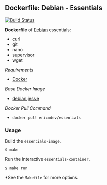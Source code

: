 ## Dockerfile: Debian - Essentials

[![Build Status](https://travis-ci.org/ericmdev/essentials.dockerfile.svg?branch=master)](https://travis-ci.org/ericmdev/essentials.dockerfile)

**Dockerfile** of [Debian](https://www.debian.org/) essentials:

- curl
- git
- nano
- supervisor
- wget

*Requirements*
- [Docker](https://www.docker.com/) 

*Base Docker Image*
- [debian:jessie](https://hub.docker.com/_/debian/)

*Docker Pull Command*
- `docker pull ericmdev/essentials`

### Usage

Build the `essentials-image`.

    $ make

Run the interactive `essentials-container`.

    $ make run

*See the `Makefile` for more options.